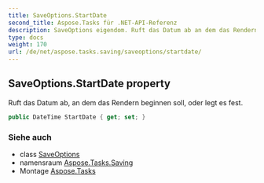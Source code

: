 ```yaml
---
title: SaveOptions.StartDate
second_title: Aspose.Tasks für .NET-API-Referenz
description: SaveOptions eigendom. Ruft das Datum ab an dem das Rendern beginnen soll oder legt es fest.
type: docs
weight: 170
url: /de/net/aspose.tasks.saving/saveoptions/startdate/
---
```

## SaveOptions.StartDate property

Ruft das Datum ab, an dem das Rendern beginnen soll, oder legt es fest.

```csharp
public DateTime StartDate { get; set; }
```

### Siehe auch

* class [SaveOptions](../)
* namensraum [Aspose.Tasks.Saving](../../saveoptions/)
* Montage [Aspose.Tasks](../../../)


